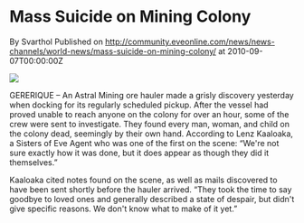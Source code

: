 # Mass Suicide on Mining Colony
By Svarthol
Published on http://community.eveonline.com/news/news-channels/world-news/mass-suicide-on-mining-colony/ at 2010-09-07T00:00:00Z

![](http://www.eve-mercury.net/images/mercurybanner.png)

GERERIQUE – An Astral Mining ore hauler made a grisly discovery yesterday when docking for its regularly scheduled pickup. After the vessel had proved unable to reach anyone on the colony for over an hour, some of the crew were sent to investigate. They found every man, woman, and child on the colony dead, seemingly by their own hand. According to Lenz Kaaloaka, a Sisters of Eve Agent who was one of the first on the scene: “We're not sure exactly how it was done, but it does appear as though they did it themselves.”&nbsp;

Kaaloaka cited notes found on the scene, as well as mails discovered to have been sent shortly before the hauler arrived. “They took the time to say goodbye to loved ones and generally described a state of despair, but didn't give specific reasons. We don't know what to make of it yet.”&nbsp;

&nbsp;

